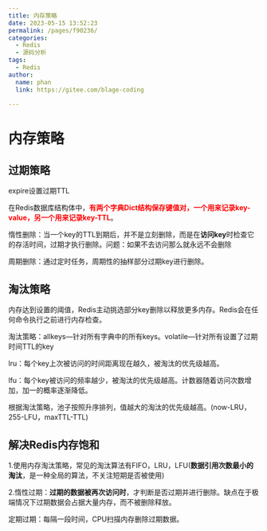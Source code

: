 ```yaml
---
title: 内存策略
date: 2023-05-15 13:52:23
permalink: /pages/f90236/
categories: 
  - Redis
  - 源码分析
tags: 
  - Redis
author: 
  name: phan
  link: https://gitee.com/blage-coding

---
```

# 内存策略

## 过期策略

expire设置过期TTL

在Redis数据库结构体中，<font color="red">**有两个字典Dict结构保存键值对，一个用来记录key-value，另一个用来记录key-TTL**</font>。

惰性删除：当一个key的TTL到期后，并不是立刻删除，而是在**访问key**时检查它的存活时间，过期才执行删除。问题：如果不去访问那么就永远不会删除

周期删除：通过定时任务，周期性的抽样部分过期key进行删除。

## 淘汰策略

内存达到设置的阈值，Redis主动挑选部分key删除以释放更多内存。Redis会在任何命令执行之前进行内存检查。

淘汰策略：allkeys—针对所有字典中的所有keys。volatile—针对所有设置了过期时间TTL的key

lru：每个key上次被访问的时间距离现在越久，被淘汰的优先级越高。

lfu：每个key被访问的频率越少，被淘汰的优先级越高。计数器随着访问次数增加，加一的概率逐渐降低。

根据淘汰策略，池子按照升序排列，值越大的淘汰的优先级越高。(now-LRU，255-LFU，maxTTL-TTL)

## 解决Redis内存饱和

1.使用内存淘汰策略，常见的淘汰算法有FIFO，LRU，LFU(**数据引用次数最小的淘汰**，是一种全局的算法，不关注短期是否被使用)

2.惰性过期：**过期的数据被再次访问时**，才判断是否过期并进行删除。缺点在于极端情况下过期数据会占据大量内存，而不被删除释放。

定期过期：每隔一段时间，CPU扫描内存删除过期数据。